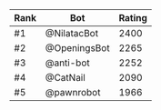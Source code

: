 Rank|Bot|Rating
---|---|---
#1|@NilatacBot|2400
#2|@OpeningsBot|2265
#3|@anti-bot|2252
#4|@CatNail|2090
#5|@pawnrobot|1966
